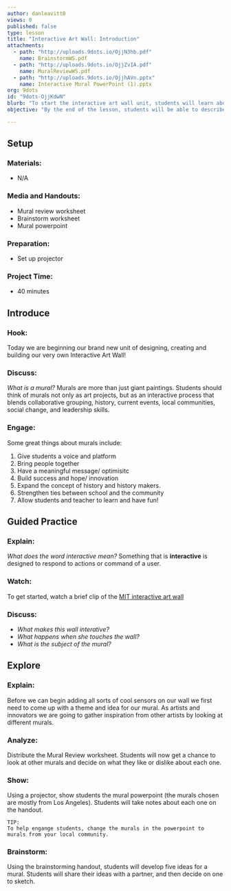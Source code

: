 ```yaml
---
author: danleavitt0
views: 0
published: false
type: lesson
title: "Interactive Art Wall: Introduction"
attachments: 
  - path: "http://uploads.9dots.io/OjjN3hb.pdf"
    name: BrainstormWS.pdf
  - path: "http://uploads.9dots.io/OjjZvIA.pdf"
    name: MuralReviewWS.pdf
  - path: "http://uploads.9dots.io/OjjhAVn.pptx"
    name: Interactive Mural PowerPoint (1).pptx
org: 9dots
id: "9dots-OjjKdwN"
blurb: "To start the interactive art wall unit, students will learn about murals, and brainstorm themes for their own painting."
objective: "By the end of the lesson, students will be able to describe a mural, list two reasons that murals are important, and brainstorm five ideas for their own mural."

---
```


## Setup

### Materials:

- N/A

### Media and Handouts:

- Mural review worksheet
- Brainstorm worksheet
- Mural powerpoint

### Preparation:

- Set up projector

### Project Time:

- 40 minutes

## Introduce

### Hook:
Today we are beginning our brand new unit of designing, creating and building our very own Interactive Art Wall!

### Discuss:
_What is a mural?_
Murals are more than just giant paintings. Students should think of murals not only as art projects, but as an interactive process that blends collaborative grouping, history, current events, local communities, social change, and leadership skills.

### Engage:
Some great things about murals include:

1.	Give students a voice and platform
2.	Bring people together
3.	Have a meaningful message/ optimisitc
4.	Build success and hope/ innovation
5.	Expand the concept of history and history makers.
6.	Strengthen ties between school and the community
7.	Allow students and teacher to learn and have fun!

## Guided Practice

### Explain:
_What does the word interactive mean?_
Something that is **interactive** is designed to respond to actions or command of a user.

### Watch:
To get started, watch a brief clip of the [MIT interactive art wall](http://www.youtube.com/watch?v=r9j8DIHXSKA)

### Discuss:

- _What makes this wall interative?_
- _What happens when she touches the wall?_
- _What is the subject of the mural?_

## Explore

### Explain:
Before we can begin adding all sorts of cool sensors on our wall we first need to come up with a theme and idea for our mural. As artists and innovators we are going to gather inspiration from other artists by looking at different murals.

### Analyze:
Distribute the Mural Review worksheet. Students will now get a chance to look at other murals and decide on what they like or dislike about each one.

### Show:
Using a projector, show students the mural powerpoint (the murals chosen are mostly from Los Angeles). Students will take notes about each one on the handout.

```
TIP: 
To help engange students, change the murals in the powerpoint to murals from your local community.
```

### Brainstorm:
Using the brainstorming handout, students will develop five ideas for a mural. Students will share their ideas with a partner, and then decide on one to sketch.
